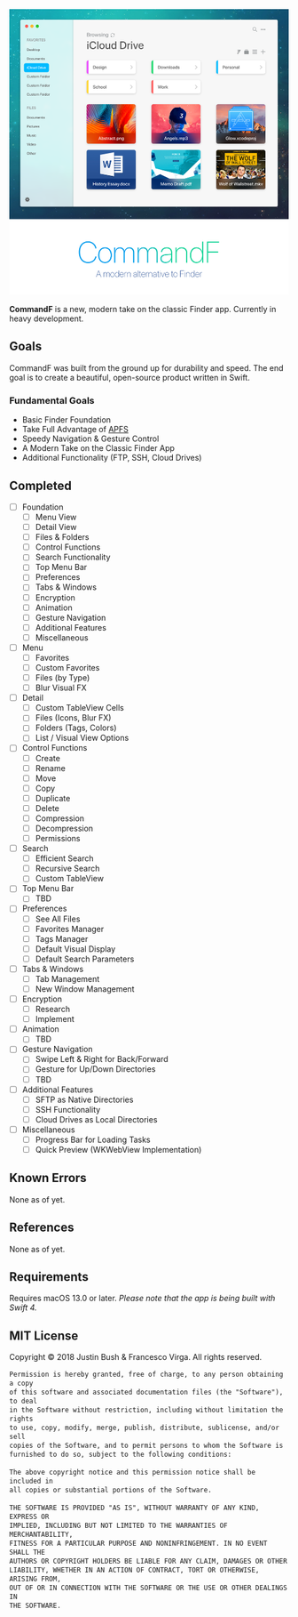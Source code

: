<img src="Cover.png" width="860" />

<b>CommandF</b> is a new, modern take on the classic Finder app. Currently in heavy development.

## Goals
CommandF was built from the ground up for durability and speed. The end goal is to create a beautiful, open-source product written in Swift.

### Fundamental Goals
- Basic Finder Foundation
- Take Full Advantage of [APFS](https://developer.apple.com/library/content/documentation/FileManagement/Conceptual/APFS_Guide/Introduction/Introduction.html)
- Speedy Navigation & Gesture Control
- A Modern Take on the Classic Finder App
- Additional Functionality (FTP, SSH, Cloud Drives)

## Completed
- [ ] Foundation
    - [ ] Menu View
    - [ ] Detail View
    - [ ] Files & Folders
    - [ ] Control Functions
    - [ ] Search Functionality
    - [ ] Top Menu Bar
    - [ ] Preferences
    - [ ] Tabs & Windows
    - [ ] Encryption
    - [ ] Animation
    - [ ] Gesture Navigation
    - [ ] Additional Features
    - [ ] Miscellaneous
- [ ] Menu
    - [ ] Favorites
    - [ ] Custom Favorites
    - [ ] Files (by Type)
    - [ ] Blur Visual FX
- [ ] Detail
	- [ ] Custom TableView Cells
    - [ ] Files (Icons, Blur FX)
    - [ ] Folders (Tags, Colors)
    - [ ] List / Visual View Options
- [ ] Control Functions
	- [ ] Create
	- [ ] Rename
	- [ ] Move
	- [ ] Copy
	- [ ] Duplicate
	- [ ] Delete
	- [ ] Compression
	- [ ] Decompression
	- [ ] Permissions
- [ ] Search
	- [ ] Efficient Search
	- [ ] Recursive Search
	- [ ] Custom TableView
- [ ] Top Menu Bar
	- [ ] TBD
- [ ] Preferences
	- [ ] See All Files
	- [ ] Favorites Manager
	- [ ] Tags Manager
	- [ ] Default Visual Display
	- [ ] Default Search Parameters
- [ ] Tabs & Windows
	- [ ] Tab Management
	- [ ] New Window Management
- [ ] Encryption
	- [ ] Research
	- [ ] Implement
- [ ] Animation
	- [ ] TBD
- [ ] Gesture Navigation
	- [ ] Swipe Left & Right for Back/Forward
	- [ ] Gesture for Up/Down Directories
	- [ ] TBD
- [ ] Additional Features
	- [ ] SFTP as Native Directories
	- [ ] SSH Functionality
	- [ ] Cloud Drives as Local Directories
- [ ] Miscellaneous
	- [ ] Progress Bar for Loading Tasks
	- [ ] Quick Preview (WKWebView Implementation)

## Known Errors
None as of yet.

## References
None as of yet.

## Requirements
Requires macOS 13.0 or later.
<i>Please note that the app is being built with Swift 4.</i>

## MIT License

Copyright © 2018 Justin Bush & Francesco Virga. All rights reserved.

```
Permission is hereby granted, free of charge, to any person obtaining a copy
of this software and associated documentation files (the "Software"), to deal
in the Software without restriction, including without limitation the rights
to use, copy, modify, merge, publish, distribute, sublicense, and/or sell
copies of the Software, and to permit persons to whom the Software is
furnished to do so, subject to the following conditions:

The above copyright notice and this permission notice shall be included in
all copies or substantial portions of the Software.

THE SOFTWARE IS PROVIDED "AS IS", WITHOUT WARRANTY OF ANY KIND, EXPRESS OR
IMPLIED, INCLUDING BUT NOT LIMITED TO THE WARRANTIES OF MERCHANTABILITY,
FITNESS FOR A PARTICULAR PURPOSE AND NONINFRINGEMENT. IN NO EVENT SHALL THE
AUTHORS OR COPYRIGHT HOLDERS BE LIABLE FOR ANY CLAIM, DAMAGES OR OTHER
LIABILITY, WHETHER IN AN ACTION OF CONTRACT, TORT OR OTHERWISE, ARISING FROM,
OUT OF OR IN CONNECTION WITH THE SOFTWARE OR THE USE OR OTHER DEALINGS IN
THE SOFTWARE.
```
